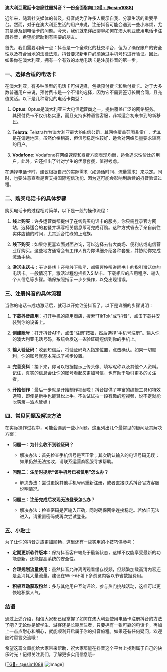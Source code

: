 **澳大利亞電話卡怎麽註冊抖音？一份全面指南[[TG💪+ @esim1088](https://t.me/s/esim1088)]**

近年来，随着社交媒体的普及，抖音成为了许多人展示自我、分享生活的重要平台。然而，对于在澳大利亚生活的用户来说，注册抖音可能会遇到一些小麻烦，尤其是涉及到电话卡的问题。今天，我们就来详细聊聊如何在澳大利亚使用电话卡注册抖音，希望能帮助到有需要的朋友。

首先，我们需要明确一点：抖音是一个全球化的社交平台，但为了确保账户的安全性以及符合当地的法律法规，抖音要求新用户必须通过手机号码进行验证。因此，如果你在澳大利亚，拥有一个有效的本地电话卡是注册抖音的第一步。

### **一、选择合适的电话卡**

在澳大利亚，有多种类型的电话卡可供选择，包括预付费卡和后付费卡。对于大多数普通用户来说，预付费卡是一个不错的选择，因为它不需要签订长期合同，且充值灵活。以下是几种常见的电话卡类型：

1. **Optus**: Optus是澳大利亚三大电信运营商之一，提供覆盖广泛的网络服务。其预付费卡不仅价格实惠，而且支持多种语言客服，非常适合初来乍到的新移民。
   
2. **Telstra**: Telstra作为澳大利亚最大的电信公司，其网络覆盖范围非常广，尤其是在偏远地区。虽然价格稍高，但信号稳定性较好，适合对网络质量要求较高的用户。

3. **Vodafone**: Vodafone在网络速度和资费方面表现均衡，适合追求性价比的用户。此外，它还推出了针对学生的优惠套餐，值得考虑。

在选择电话卡时，建议根据自己的实际需求（如通话时间、流量需求）来决定。同时，也要注意查看是否支持国际短信功能，因为这可能会影响到后续的抖音验证过程。

### **二、购买电话卡的具体步骤**

购买电话卡的过程相对简单，以下是一般的操作流程：

1. **线上购买**：许多运营商都提供了在线购买电话卡的服务，你只需登录官方网站，选择适合的套餐并填写相关信息即可完成订购。这种方式省去了亲自前往实体店铺的时间，尤其适合忙碌的上班族。

2. **线下购买**：如果你更喜欢面对面咨询，可以选择去各大商场、便利店或电信营业厅购买。这些地方通常会有工作人员为你详细介绍各种套餐，并协助你完成激活手续。

3. **激活电话卡**：无论是线上还是线下购买，都需要按照说明书上的指引激活你的电话卡。一般情况下，激活过程包括插入SIM卡、下载相应的应用程序、输入个人信息等步骤。确保按照指示一步步操作，以免出现错误。

### **三、注册抖音的具体流程**

当你的电话卡成功激活后，就可以开始注册抖音了。以下是详细的步骤说明：

1. **下载抖音应用**：打开手机的应用商店，搜索“TikTok”或“抖音”，点击下载并安装到你的设备上。

2. **创建账号**：打开抖音APP，点击“注册”按钮，然后选择“手机号注册”。输入你的澳大利亚电话号码，系统会发送一条验证码短信到你的手机上。

3. **输入验证码**：收到短信后，将验证码填入指定位置，点击确认。如果一切顺利，你的账号就基本完成了初步设置。

4. **完善资料**：接下来，你可以根据提示上传头像、填写昵称以及其他个人资料。记住，真实的信息会让你的账号看起来更加可信，也有助于吸引更多的关注者。

5. **开始创作**：最后一步就是开始制作视频啦！抖音提供了丰富的编辑工具和特效选项，即使是新手也能轻松上手。不妨试试拍一段有趣的短视频，说不定就能收获第一波点赞呢！

### **四、常见问题及解决方法**

在实际操作过程中，可能会遇到一些小问题。这里列出几个最常见的疑问及其解决方案：

- **问题一：为什么收不到验证码？**
   - 解决办法：首先检查手机信号是否正常；其次确认输入的电话号码无误；如果仍然无法接收，请联系运营商客服寻求帮助。

- **问题二：注册时提示“该手机号已被使用”怎么办？**
   - 解决办法：尝试更换其他手机号码重新注册，或者直接联系抖音官方客服说明情况。

- **问题三：注册完成后发现无法登录怎么办？**
   - 解决办法：检查密码是否输入正确，同时确保网络连接稳定。若依旧无法进入，请重置密码或再次尝试登录。

### **五、小贴士**

为了让你的抖音之旅更加顺畅，这里还有一些实用的小技巧供参考：

- **定期更新软件版本**：保持抖音客户端处于最新状态，这样不仅能享受最新的功能更新，还能提高系统的安全性。
  
- **合理规划流量使用**：虽然抖音允许离线观看缓存视频，但频繁加载高清内容还是会消耗大量流量。建议在Wi-Fi环境下多浏览内容以节省数据费用。

- **积极互动获取粉丝**：多与其他用户互动评论，参与热门挑战活动，这样可以更快地积累人气。

### **结语**

通过上述介绍，相信大家都已经掌握了如何在澳大利亚使用电话卡注册抖音的方法了吧？无论你是留学生、游客还是长期居住者，只要拥有一张可靠的电话卡，再加上一点点耐心和细心，就能顺利开启属于你的抖音旅程。如果还有任何疑问，欢迎随时留言交流哦！

希望这篇文章能给大家带来帮助，祝大家都能在抖音这个平台上找到属于自己的快乐时光！记得关注我们，了解更多实用信息哦~

[[TG💪+ @esim1088](https://t.me/s/esim1088) ![Image](https://i.postimg.cc/4NQfJmqS/Snipaste-2025-05-13-00-14-12.png)]